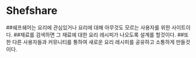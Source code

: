 # Shefshare
##쉐프쉐어는 요리에 관심있거나 요리에 대해 아무것도 모르는 사용자를 위한 사이트이다.
##재료를 검색하면 그 재료에 대한 요리 레시피가 나오도록 설계를 할것이다.
##또한 다른 사용자들과 커뮤니티를 통하여 새로운 요리 레시피를 공유하고 소통하게 만들것이다.
